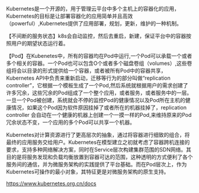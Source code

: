 Kubernetes是一个开源的，用于管理云平台中多个主机上的容器化的应用，Kubernetes的目标是让部署容器化的应用简单并且高效（powerful）,Kubernetes提供了应用部署，规划，更新，维护的一种机制。

【不间断的服务状态】k8s会自动监控，然后去重启，新建，保证平台中的容器按照用户的期望状态运行着。

【Pod】在Kubenetes中，所有的容器均在Pod中运行,一个Pod可以承载一个或者多个相关的容器。一个Pod也可以包含O个或者多个磁盘卷组（volumes）,这些卷组将会以目录的形式提供给一个容器，或者被所有Pod中的容器共享，Kubernetes API中负责来重新启动，迁移等行为的部分叫做“replication controller”，它根据一个模板生成了一个Pod,然后系统就根据用户的需求创建了许多冗余，这些冗余的Pod组成了一个整个应用，或者服务，或者服务中的一层。一旦一个Pod被创建，系统就会不停的监控Pod的健康情况以及Pod所在主机的健康情况，如果这个Pod因为软件原因挂掉了或者所在的机器挂掉了，replication controller 会自动在一个健康的机器上创建一个一摸一样的Pod,来维持原来的Pod冗余状态不变，一个应用的多个Pod可以共享一个机器。

Kubernetes对计算资源进行了更高层次的抽象，通过将容器进行细致的组合，将最终的应用服务交给用户。Kubernetes在模型建立之初就考虑了容器跨机连接的要求，支持多种网络解决方案，同时在Service层次构建集群范围的SDN网络。其目的是将服务发现和负载均衡放置到容器可达的范围，这种透明的方式便利了各个服务间的通信，并为微服务架构的实践提供了平台基础。而在Pod层次上，作为Kubernetes可操作的最小对象，其特征更是对微服务架构的原生支持。

https://www.kubernetes.org.cn/docs
